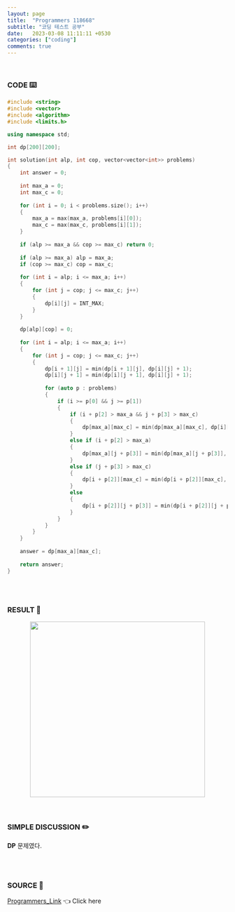 ```yaml
---
layout: page
title:  "Programmers 118668"
subtitle: "코딩 테스트 공부"
date:   2023-03-08 11:11:11 +0530
categories: ["coding"]
comments: true
---
```


<br>

### CODE ⌨️

```c++
#include <string>
#include <vector>
#include <algorithm>
#include <limits.h>

using namespace std;

int dp[200][200];

int solution(int alp, int cop, vector<vector<int>> problems)
{
    int answer = 0;
    
    int max_a = 0;
    int max_c = 0;
    
    for (int i = 0; i < problems.size(); i++)
    {
        max_a = max(max_a, problems[i][0]);
        max_c = max(max_c, problems[i][1]);
    }
    
    if (alp >= max_a && cop >= max_c) return 0;
    
    if (alp >= max_a) alp = max_a;
    if (cop >= max_c) cop = max_c;
    
    for (int i = alp; i <= max_a; i++)
    {
        for (int j = cop; j <= max_c; j++)
        {
            dp[i][j] = INT_MAX;
        }
    }
    
    dp[alp][cop] = 0;
    
    for (int i = alp; i <= max_a; i++)
    {
        for (int j = cop; j <= max_c; j++)
        {
            dp[i + 1][j] = min(dp[i + 1][j], dp[i][j] + 1);
            dp[i][j + 1] = min(dp[i][j + 1], dp[i][j] + 1);
            
            for (auto p : problems)
            {
                if (i >= p[0] && j >= p[1])
                {
                    if (i + p[2] > max_a && j + p[3] > max_c)
                    {
                        dp[max_a][max_c] = min(dp[max_a][max_c], dp[i][j] + p[4]);
                    }
                    else if (i + p[2] > max_a)
                    {
                        dp[max_a][j + p[3]] = min(dp[max_a][j + p[3]], dp[i][j] + p[4]);
                    }
                    else if (j + p[3] > max_c)
                    {
                        dp[i + p[2]][max_c] = min(dp[i + p[2]][max_c], dp[i][j] + p[4]);
                    }
                    else
                    {
                        dp[i + p[2]][j + p[3]] = min(dp[i + p[2]][j + p[3]], dp[i][j] + p[4]);
                    }
                }
            }
        }
    }
    
    answer = dp[max_a][max_c];
    
    return answer;
}
```  

<br>
<br>

### RESULT 💛

<img src="{{ '/assets/programmers/p118668r.png' }}" style="width: 400px; height: auto; margin-left: auto; margin-right: auto; display: block;">  

<br>
<br>

### SIMPLE DISCUSSION ✏️

**DP** 문제였다.  

<br>
<br>

### SOURCE 💎

[Programmers_Link][link] 👈 Click here  

<br>

<script src="https://utteranc.es/client.js"
        repo="DCherish/DCherish.github.io"
        issue-term="pathname"
        theme="boxy-light"
        crossorigin="anonymous"
        async>
</script>

[link]: https://school.programmers.co.kr/learn/courses/30/lessons/118668